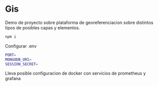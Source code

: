 # Gis
Demo de proyecto sobre plataforma de georeferenciacion sobre distintos tipos de posibles capas y elementos.

```bash
npm i
```

Configurar .env

```bash
PORT=
MONGODB_URI=
SESSION_SECRET=
```

Lleva posible configuracion de docker con servicios de prometheus y grafana
